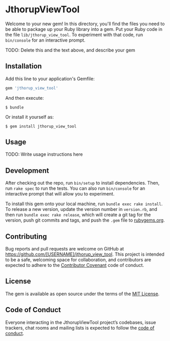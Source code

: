 # JthorupViewTool

Welcome to your new gem! In this directory, you'll find the files you need to be able to package up your Ruby library into a gem. Put your Ruby code in the file `lib/jthorup_view_tool`. To experiment with that code, run `bin/console` for an interactive prompt.

TODO: Delete this and the text above, and describe your gem

## Installation

Add this line to your application's Gemfile:

```ruby
gem 'jthorup_view_tool'
```

And then execute:

    $ bundle

Or install it yourself as:

    $ gem install jthorup_view_tool

## Usage

TODO: Write usage instructions here

## Development

After checking out the repo, run `bin/setup` to install dependencies. Then, run `rake spec` to run the tests. You can also run `bin/console` for an interactive prompt that will allow you to experiment.

To install this gem onto your local machine, run `bundle exec rake install`. To release a new version, update the version number in `version.rb`, and then run `bundle exec rake release`, which will create a git tag for the version, push git commits and tags, and push the `.gem` file to [rubygems.org](https://rubygems.org).

## Contributing

Bug reports and pull requests are welcome on GitHub at https://github.com/[USERNAME]/jthorup_view_tool. This project is intended to be a safe, welcoming space for collaboration, and contributors are expected to adhere to the [Contributor Covenant](http://contributor-covenant.org) code of conduct.

## License

The gem is available as open source under the terms of the [MIT License](http://opensource.org/licenses/MIT).

## Code of Conduct

Everyone interacting in the JthorupViewTool project’s codebases, issue trackers, chat rooms and mailing lists is expected to follow the [code of conduct](https://github.com/[USERNAME]/jthorup_view_tool/blob/master/CODE_OF_CONDUCT.md).
